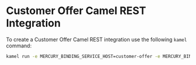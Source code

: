 # Customer Offer Camel REST Integration

To create a Customer Offer Camel REST integration use the following `kamel` command:

```bash
kamel run -e MERCURY_BINDING_SERVICE_HOST=customer-offer -e MERCURY_BINDING_SERVICE_PORT=9000 --name customer-offer-camelk-rest customer-offer-direct.yaml
```
